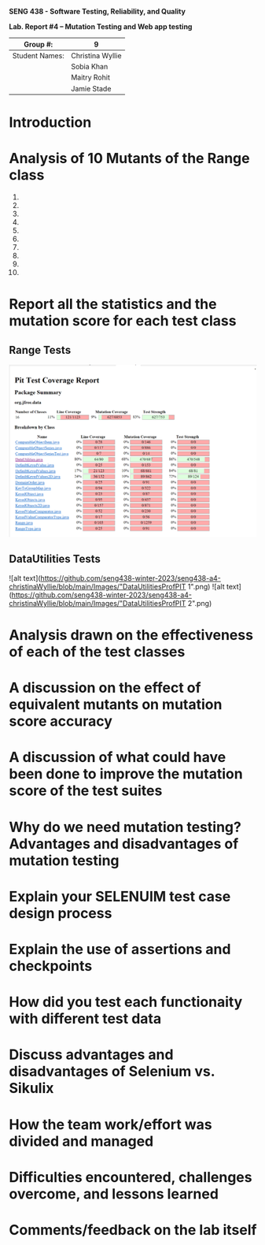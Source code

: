 **SENG 438 - Software Testing, Reliability, and Quality**

**Lab. Report \#4 – Mutation Testing and Web app testing**

| Group \#:      |  9                 |
| -------------- | ------------------ |
| Student Names: |  Christina Wyllie  |
|                |  Sobia Khan        |
|                |  Maitry Rohit      |
|                |  Jamie Stade       |

# Introduction


# Analysis of 10 Mutants of the Range class 
1.
2.
3.
4.
5.
6.
7.
8.
9.
10.

# Report all the statistics and the mutation score for each test class
## Range Tests
 ![alt text](https://github.com/seng438-winter-2023/seng438-a4-christinaWyllie/blob/main/Images/RangeTestProfPIT.png) 

## DataUtilities Tests
![alt text](https://github.com/seng438-winter-2023/seng438-a4-christinaWyllie/blob/main/Images/"DataUtilitiesProfPIT 1".png) 
![alt text](https://github.com/seng438-winter-2023/seng438-a4-christinaWyllie/blob/main/Images/"DataUtilitiesProfPIT 2".png) 

# Analysis drawn on the effectiveness of each of the test classes


# A discussion on the effect of equivalent mutants on mutation score accuracy


# A discussion of what could have been done to improve the mutation score of the test suites


# Why do we need mutation testing? Advantages and disadvantages of mutation testing


# Explain your SELENUIM test case design process


# Explain the use of assertions and checkpoints


# How did you test each functionaity with different test data


# Discuss advantages and disadvantages of Selenium vs. Sikulix


# How the team work/effort was divided and managed


# Difficulties encountered, challenges overcome, and lessons learned


# Comments/feedback on the lab itself


